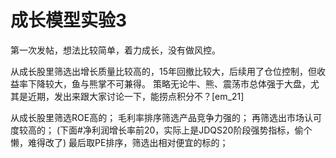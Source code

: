 # 成长模型实验3

第一次发帖，想法比较简单，着力成长，没有做风控。

从成长股里筛选出增长质量比较高的，15年回撤比较大，后续用了仓位控制，但收益率下降较大，鱼与熊掌不可兼得。
策略无论牛、熊、震荡市总体强于大盘，尤其是近期，发出来跟大家讨论一下，能捞点积分不？[em_21]

从成长股里筛选ROE高的；
毛利率排序筛选产品竞争力强的；
再筛选出市场认可度较高的；
(下面#净利润增长率前20，实际上是JDQS20阶段强势指标，偷个懒，难得改了)
最后取PE排序，筛选出相对便宜的标的；